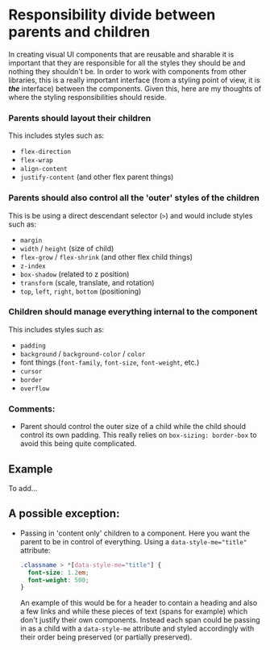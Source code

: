 
# Responsibility divide between parents and children

In creating visual UI components that are reusable and sharable it is important that
they are responsible for all the styles they should be and nothing they shouldn't be.
In order to work with components from other libraries, this is a really important interface (from a styling point of view, it is ***the*** interface) between the
components. Given this, here are my thoughts of where the styling responsibilities
should reside.

### Parents should layout their children
This includes styles such as:
- `flex-direction`
- `flex-wrap`
- `align-content`
- `justify-content` (and other flex parent things)

### Parents should also control all the 'outer' styles of the children
This is be using a direct descendant selector (`>`) and would include styles such as:
- `margin`
- `width` / `height` (size of child)
- `flex-grow` / `flex-shrink` (and other flex child things)
- `z-index`
- `box-shadow` (related to z position)
- `transform` (scale, translate, and rotation)
- `top`, `left`, `right`, `bottom` (positioning)

### Children should manage everything internal to the component
This includes styles such as:
- `padding`
- `background` / `background-color` / `color`
- font things (`font-family`, `font-size`, `font-weight`, etc.)
- `cursor`
- `border`
- `overflow`

### Comments:
- Parent should control the outer size of a child while the child should
  control its own padding. This really relies on `box-sizing: border-box` to
  avoid this being quite complicated.

## Example

To add...

## A possible exception:
- Passing in 'content only' children to a component. Here you want the parent
  to be in control of everything. Using a `data-style-me="title"` attribute:
  ```css
  .classname > *[data-style-me="title"] {
    font-size: 1.2em;
    font-weight: 500;
  }
  ```
  An example of this would be for a header to contain a heading and also a few
  links and while these pieces of text (spans for example) which don't justify
  their own components. Instead each span could be passing in as a child with a
  `data-style-me` attribute and styled accordingly with their order being
  preserved (or partially preserved).
